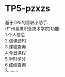 # TP5-pzxzs
基于TP5的番职小助手.<br/>
(广州番禺职业技术学院)功能:<br/>
1.个人信息<br/>
2.调课通知<br/>
3.课程查询<br/>
4.今日课程<br/>
5.学时学分<br/>
6.成绩查询<br/>
7.........
